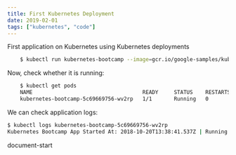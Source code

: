 ```yaml
---
title: First Kubernetes Deployment
date: 2019-02-01
tags: ["kubernetes", "code"]
---
```


First application on Kubernetes using Kubernetes deployments

<!--more-->

```sh
    $ kubectl run kubernetes-bootcamp --image=gcr.io/google-samples/kubernetes-bootcamp:v1 --port=8080
```

Now, check whether it is running:
```sh
    $ kubectl get pods
    NAME                                   READY     STATUS    RESTARTS   AGE
    kubernetes-bootcamp-5c69669756-wv2rp   1/1       Running   0          11s
```

We can check application logs:
```sh
$ kubectl logs kubernetes-bootcamp-5c69669756-wv2rp
Kubernetes Bootcamp App Started At: 2018-10-20T13:38:41.537Z | Running On:  kubernetes-bootcamp-5c69669756-wv2rp
```
document-start

